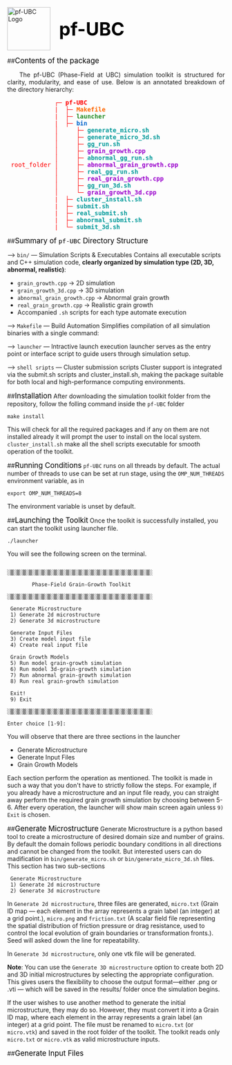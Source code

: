<div style="display: flex; align-items: center; gap: 20px; justify-content: left;">
  <img src="/getting_started/images/logo.png" alt="pf-UBC Logo" class="float-glow-img" width="100">
  <h1 style="margin: 0; font-size: 3em; color: #000000; font-weight: bold;">pf-UBC</h1>
</div>

##<span style="font-size: 1.2em; color: #000000;">Contents of the package</span>
<p style="text-align: justify; text-indent: 2em;">
The pf-UBC (Phase-Field at UBC) simulation toolkit is structured for clarity, modularity, and ease of use. Below is an annotated breakdown of the directory hierarchy:
</p>
<pre>
<span style="color:#ff0000;">             ┌─ <b>pf-UBC</b></span>
<span style="color:#ff0000;">             |  ├─</span> <span style="color:#ff6600;"><b>Makefile</b></span>
<span style="color:#ff0000;">             |  ├─</span> <span style="color:#228B22;"><b>launcher</b></span>
<span style="color:#ff0000;">             |  ├─</span> <span style="color:#0066cc;"><b>bin</b></span>
<span style="color:#ff0000;">             │     ├─</span> <span style="color:#009999;"><b>generate_micro.sh</b></span>
<span style="color:#ff0000;">             │     ├─</span> <span style="color:#009999;"><b>generate_micro_3d.sh</b></span>
<span style="color:#ff0000;">             │     ├─</span> <span style="color:#009999;"><b>gg_run.sh</b></span>
<span style="color:#ff0000;">             │     ├─</span> <span style="color:#9900cc;"><b>grain_growth.cpp</b></span>
<span style="color:#ff0000;">             │     ├─</span> <span style="color:#009999;"><b>abnormal_gg_run.sh</b></span>
<span style="color:#ff0000;"> root_folder │     ├─</span> <span style="color:#9900cc;"><b>abnormal_grain_growth.cpp</b></span>
<span style="color:#ff0000;">             │     ├─</span> <span style="color:#009999;"><b>real_gg_run.sh</b></span>
<span style="color:#ff0000;">             │     ├─</span> <span style="color:#9900cc;"><b>real_grain_growth.cpp</b></span>
<span style="color:#ff0000;">             │     ├─</span> <span style="color:#009999;"><b>gg_run_3d.sh</b></span>
<span style="color:#ff0000;">             │     └─</span> <span style="color:#9900cc;"><b>grain_growth_3d.cpp</b></span>
<span style="color:#ff0000;">             |  ├─</span> <span style="color:#009999;"><b>cluster_install.sh</b></span>
<span style="color:#ff0000;">             |  ├─</span> <span style="color:#009999;"><b>submit.sh</b></span>
<span style="color:#ff0000;">             |  ├─</span> <span style="color:#009999;"><b>real_submit.sh</b></span>
<span style="color:#ff0000;">             |  ├─</span> <span style="color:#009999;"><b>abnormal_submit.sh</b></span>
<span style="color:#ff0000;">             |  └─</span> <span style="color:#009999;"><b>submit_3d.sh</b></span>
</pre>


##<span style="font-size: 1.2em; color: #000000;">Summary of `pf-UBC` Directory Structure</span>

--> `bin/` — Simulation Scripts & Executables
Contains all executable scripts and C++ simulation code, **clearly organized by simulation type (2D, 3D, abnormal, realistic)**:

- `grain_growth.cpp` → 2D simulation
- `grain_growth_3d.cpp` → 3D simulation
- `abnormal_grain_growth.cpp` → Abnormal grain growth
- `real_grain_growth.cpp` → Realistic grain growth
- Accompanied `.sh` scripts for each type automate execution

--> `Makefile` — Build Automation
Simplifies compilation of all simulation binaries with a single command:

--> `launcher` — Intractive launch execution
launcher serves as the entry point or interface script to guide users through simulation setup.

--> `shell sripts` — Cluster submission scripts
Cluster support is integrated via the submit.sh scripts and cluster_install.sh, making the package suitable for both local and high-performance computing environments.


##<span style="font-size: 1.2em; color: #000000;">Installation</span>
After downloading the simulation toolkit folder from the repository, follow the folling command inside the `pf-UBC` folder
```
make install
```
This will check for all the required packages and if any on them are not installed already it will prompt the user to install on the local system. `cluster_install.sh` make all the shell scripts executable for smooth operation of the toolkit.


##<span style="font-size: 1.2em; color: #000000;">Running Conditions</span>
`pf-UBC` runs on all threads by default. The actual number of threads to use can be set at run stage, using the `OMP_NUM_THREADS` environment variable, as in
```
export OMP_NUM_THREADS=8
```
The environment variable is unset by default.


##<span style="font-size: 1.2em; color: #000000;">Launching the Toolkit</span>
Once the toolkit is successfully installed, you can start the toolkit using launcher file.
```
./launcher
```
You will see the following screen on the terminal.
```

░▒░▒░▒░▒░▒░▒░▒░▒░▒░▒░▒░▒░▒░▒░▒░▒░▒░▒░▒░▒░▒░▒░▒░

        Phase-Field Grain-Growth Toolkit       

░▒░▒░▒░▒░▒░▒░▒░▒░▒░▒░▒░▒░▒░▒░▒░▒░▒░▒░▒░▒░▒░▒░▒░

 Generate Microstructure 
 1) Generate 2d microstructure
 2) Generate 3d microstructure

 Generate Input Files 
 3) Create model input file
 4) Create real input file

 Grain Growth Models 
 5) Run model grain-growth simulation
 6) Run model 3d-grain-growth simulation
 7) Run abnormal grain-growth simulation
 8) Run real grain-growth simulation

 Exit! 
 9) Exit

░▒░▒░▒░▒░▒░▒░▒░▒░▒░▒░▒░▒░▒░▒░▒░▒░▒░▒░▒░▒░▒░▒░▒░

Enter choice [1-9]: 

```

You will observe that there are three sections in the launcher

- Generate Microstructure
- Generate Input Files
- Grain Growth Models

Each section perform the operation as mentioned. The toolkit is made in such a way that you don't have to strictly follow the steps. For example, if you already have a microstructure and an input file ready, you can straight away perform the required grain growth simulation by choosing between 5-6. After every operation, the launcher will show main screen again unless `9) Exit` is chosen.


##<span style="font-size: 1.2em; color: #000000;">Generate Microstructure</span>
Generate Microstructure is a python based tool to create a microstructure of desired domain size and number of grains. By default the domain follows periodic boundary conditions in all directions and cannot be changed from the toolkit. But interested users can do madification in `bin/generate_micro.sh` or `bin/generate_micro_3d.sh` files. 
<br>
This section has two sub-sections
```
 Generate Microstructure 
 1) Generate 2d microstructure
 2) Generate 3d microstructure
```
In `Generate 2d microstructure`, three files are generated, `micro.txt` (Grain ID map — each element in the array represents a grain label (an integer) at a grid point.), `micro.png` and `friction.txt` (A scalar field file representing the spatial distribution of friction pressure or drag resistance, used to control the local evolution of grain boundaries or transformation fronts.). Seed will asked down the line for repeatability.

In `Generate 3d microstructure`, only one vtk file will be generated.

<strong>Note</strong>: You can use the `Generate 3D microstructure` option to create both 2D and 3D initial microstructures by selecting the appropriate configuration. This gives users the flexibility to choose the output format—either .png or .vti — which will be saved in the results/ folder once the simulation begins.

If the user wishes to use another method to generate the initial microstructure, they may do so. However, they must convert it into a Grain ID map, where each element in the array represents a grain label (an integer) at a grid point. The file must be renamed to `micro.txt` (or `micro.vtk`) and saved in the root folder of the toolkit. The toolkit reads only `micro.txt` or `micro.vtk` as valid microstructure inputs.


##<span style="font-size: 1.2em; color: #000000;">Generate Input Files</span>
